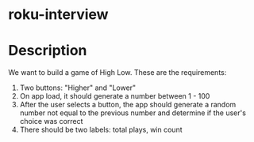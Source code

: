 # roku-interview

# Description
We want to build a game of High Low. These are the requirements:

1. Two buttons: "Higher" and "Lower"
2. On app load, it should generate a number between 1 - 100
3. After the user selects a button, the app should generate a random number not equal to the previous number and determine if the user's choice was correct
4. There should be two labels: total plays, win count
